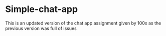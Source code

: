 # Simple-chat-app
This is an updated version of the chat app assignment given by 100x as the previous version was full of issues
